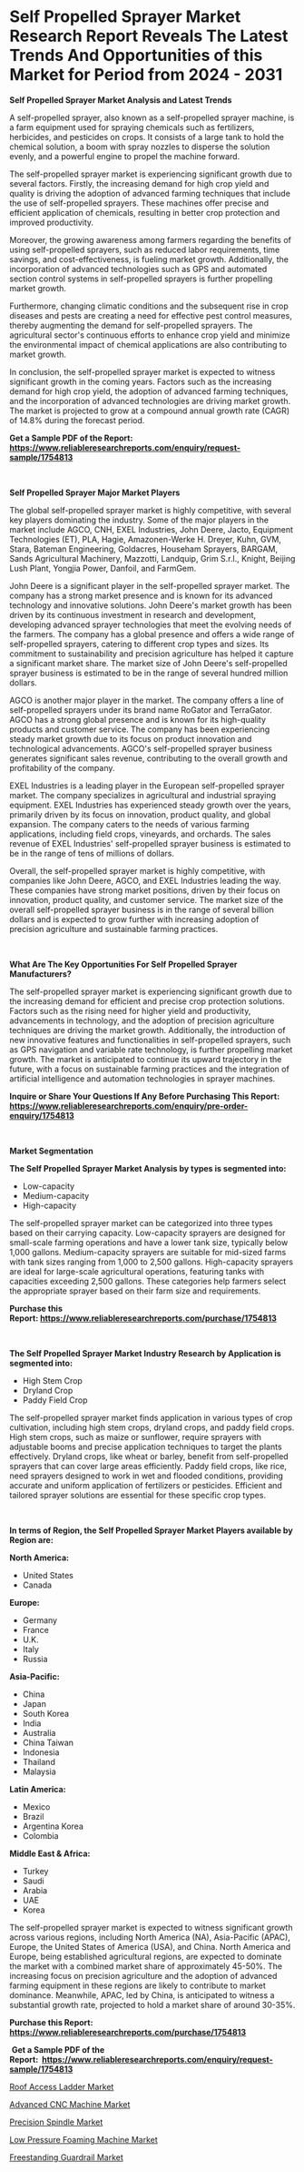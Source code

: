 <p><h1>Self Propelled Sprayer Market Research Report Reveals The Latest Trends And Opportunities of this Market for Period from 2024 - 2031</h1></p><p><strong>Self Propelled Sprayer Market Analysis and Latest Trends</strong></p>
<p><p>A self-propelled sprayer, also known as a self-propelled sprayer machine, is a farm equipment used for spraying chemicals such as fertilizers, herbicides, and pesticides on crops. It consists of a large tank to hold the chemical solution, a boom with spray nozzles to disperse the solution evenly, and a powerful engine to propel the machine forward.</p><p>The self-propelled sprayer market is experiencing significant growth due to several factors. Firstly, the increasing demand for high crop yield and quality is driving the adoption of advanced farming techniques that include the use of self-propelled sprayers. These machines offer precise and efficient application of chemicals, resulting in better crop protection and improved productivity.</p><p>Moreover, the growing awareness among farmers regarding the benefits of using self-propelled sprayers, such as reduced labor requirements, time savings, and cost-effectiveness, is fueling market growth. Additionally, the incorporation of advanced technologies such as GPS and automated section control systems in self-propelled sprayers is further propelling market growth.</p><p>Furthermore, changing climatic conditions and the subsequent rise in crop diseases and pests are creating a need for effective pest control measures, thereby augmenting the demand for self-propelled sprayers. The agricultural sector's continuous efforts to enhance crop yield and minimize the environmental impact of chemical applications are also contributing to market growth.</p><p>In conclusion, the self-propelled sprayer market is expected to witness significant growth in the coming years. Factors such as the increasing demand for high crop yield, the adoption of advanced farming techniques, and the incorporation of advanced technologies are driving market growth. The market is projected to grow at a compound annual growth rate (CAGR) of 14.8% during the forecast period.</p></p>
<p><strong>Get a Sample PDF of the Report:&nbsp; <a href="https://www.reliableresearchreports.com/enquiry/request-sample/1754813">https://www.reliableresearchreports.com/enquiry/request-sample/1754813</a></strong></p>
<p>&nbsp;</p>
<p><strong>Self Propelled Sprayer Major Market Players</strong></p>
<p><p>The global self-propelled sprayer market is highly competitive, with several key players dominating the industry. Some of the major players in the market include AGCO, CNH, EXEL Industries, John Deere, Jacto, Equipment Technologies (ET), PLA, Hagie, Amazonen-Werke H. Dreyer, Kuhn, GVM, Stara, Bateman Engineering, Goldacres, Househam Sprayers, BARGAM, Sands Agricultural Machinery, Mazzotti, Landquip, Grim S.r.l., Knight, Beijing Lush Plant, Yongjia Power, Danfoil, and FarmGem.</p><p>John Deere is a significant player in the self-propelled sprayer market. The company has a strong market presence and is known for its advanced technology and innovative solutions. John Deere's market growth has been driven by its continuous investment in research and development, developing advanced sprayer technologies that meet the evolving needs of the farmers. The company has a global presence and offers a wide range of self-propelled sprayers, catering to different crop types and sizes. Its commitment to sustainability and precision agriculture has helped it capture a significant market share. The market size of John Deere's self-propelled sprayer business is estimated to be in the range of several hundred million dollars.</p><p>AGCO is another major player in the market. The company offers a line of self-propelled sprayers under its brand name RoGator and TerraGator. AGCO has a strong global presence and is known for its high-quality products and customer service. The company has been experiencing steady market growth due to its focus on product innovation and technological advancements. AGCO's self-propelled sprayer business generates significant sales revenue, contributing to the overall growth and profitability of the company.</p><p>EXEL Industries is a leading player in the European self-propelled sprayer market. The company specializes in agricultural and industrial spraying equipment. EXEL Industries has experienced steady growth over the years, primarily driven by its focus on innovation, product quality, and global expansion. The company caters to the needs of various farming applications, including field crops, vineyards, and orchards. The sales revenue of EXEL Industries' self-propelled sprayer business is estimated to be in the range of tens of millions of dollars.</p><p>Overall, the self-propelled sprayer market is highly competitive, with companies like John Deere, AGCO, and EXEL Industries leading the way. These companies have strong market positions, driven by their focus on innovation, product quality, and customer service. The market size of the overall self-propelled sprayer business is in the range of several billion dollars and is expected to grow further with increasing adoption of precision agriculture and sustainable farming practices.</p></p>
<p>&nbsp;</p>
<p><strong>What Are The Key Opportunities For Self Propelled Sprayer Manufacturers?</strong></p>
<p><p>The self-propelled sprayer market is experiencing significant growth due to the increasing demand for efficient and precise crop protection solutions. Factors such as the rising need for higher yield and productivity, advancements in technology, and the adoption of precision agriculture techniques are driving the market growth. Additionally, the introduction of new innovative features and functionalities in self-propelled sprayers, such as GPS navigation and variable rate technology, is further propelling market growth. The market is anticipated to continue its upward trajectory in the future, with a focus on sustainable farming practices and the integration of artificial intelligence and automation technologies in sprayer machines.</p></p>
<p><strong>Inquire or Share Your Questions If Any Before Purchasing This Report: <a href="https://www.reliableresearchreports.com/enquiry/pre-order-enquiry/1754813">https://www.reliableresearchreports.com/enquiry/pre-order-enquiry/1754813</a></strong></p>
<p>&nbsp;</p>
<p><strong>Market Segmentation</strong></p>
<p><strong>The Self Propelled Sprayer Market Analysis by types is segmented into:</strong></p>
<p><ul><li>Low-capacity</li><li>Medium-capacity</li><li>High-capacity</li></ul></p>
<p><p>The self-propelled sprayer market can be categorized into three types based on their carrying capacity. Low-capacity sprayers are designed for small-scale farming operations and have a lower tank size, typically below 1,000 gallons. Medium-capacity sprayers are suitable for mid-sized farms with tank sizes ranging from 1,000 to 2,500 gallons. High-capacity sprayers are ideal for large-scale agricultural operations, featuring tanks with capacities exceeding 2,500 gallons. These categories help farmers select the appropriate sprayer based on their farm size and requirements.</p></p>
<p><strong>Purchase this Report:&nbsp;<a href="https://www.reliableresearchreports.com/purchase/1754813">https://www.reliableresearchreports.com/purchase/1754813</a></strong></p>
<p>&nbsp;</p>
<p><strong>The Self Propelled Sprayer Market Industry Research by Application is segmented into:</strong></p>
<p><ul><li>High Stem Crop</li><li>Dryland Crop</li><li>Paddy Field Crop</li></ul></p>
<p><p>The self-propelled sprayer market finds application in various types of crop cultivation, including high stem crops, dryland crops, and paddy field crops. High stem crops, such as maize or sunflower, require sprayers with adjustable booms and precise application techniques to target the plants effectively. Dryland crops, like wheat or barley, benefit from self-propelled sprayers that can cover large areas efficiently. Paddy field crops, like rice, need sprayers designed to work in wet and flooded conditions, providing accurate and uniform application of fertilizers or pesticides. Efficient and tailored sprayer solutions are essential for these specific crop types.</p></p>
<p>&nbsp;</p>
<p><strong>In terms of Region, the Self Propelled Sprayer Market Players available by Region are:</strong></p>
<p>
    <p> <strong> North America: </strong>
        <ul>
            <li>United States</li>
            <li>Canada</li>
        </ul>
        </p> 
    <p> <strong> Europe: </strong>
        <ul>
            <li>Germany</li>
            <li>France</li>
            <li>U.K.</li>
            <li>Italy</li>
            <li>Russia</li>
        </ul>
        </p> 
    <p> <strong> Asia-Pacific: </strong>
        <ul>
            <li>China</li>
            <li>Japan</li>
            <li>South Korea</li>
            <li>India</li>
            <li>Australia</li>
            <li>China Taiwan</li>
            <li>Indonesia</li>
            <li>Thailand</li>
            <li>Malaysia</li>
        </ul>
        </p> 
    <p> <strong> Latin America: </strong>
        <ul>
            <li>Mexico</li>
            <li>Brazil</li>
            <li>Argentina Korea</li>
            <li>Colombia</li>
        </ul>
        </p> 
    <p> <strong> Middle East & Africa: </strong>
        <ul>
            <li>Turkey</li>
            <li>Saudi</li>
            <li>Arabia</li>
            <li>UAE</li>
            <li>Korea</li>
        </ul>
    </p>
    </p>
<p><p>The self-propelled sprayer market is expected to witness significant growth across various regions, including North America (NA), Asia-Pacific (APAC), Europe, the United States of America (USA), and China. North America and Europe, being established agricultural regions, are expected to dominate the market with a combined market share of approximately 45-50%. The increasing focus on precision agriculture and the adoption of advanced farming equipment in these regions are likely to contribute to market dominance. Meanwhile, APAC, led by China, is anticipated to witness a substantial growth rate, projected to hold a market share of around 30-35%.</p></p>
<p><strong>Purchase this Report: <a href="https://www.reliableresearchreports.com/purchase/1754813">https://www.reliableresearchreports.com/purchase/1754813</a></strong></p>
<p>&nbsp;<strong>Get a Sample PDF of the Report:&nbsp;&nbsp;<a href="https://www.reliableresearchreports.com/enquiry/request-sample/1754813">https://www.reliableresearchreports.com/enquiry/request-sample/1754813</a></strong></p>
<p><strong></strong></p>
<p><p><a href="https://github.com/nicoletavirag/Market-Research-Report-List-1/blob/main/roof-access-ladder-market.md">Roof Access Ladder Market</a></p><p><a href="https://github.com/guneycigdem35/Market-Research-Report-List-1/blob/main/advanced-cnc-machine-market.md">Advanced CNC Machine Market</a></p><p><a href="https://github.com/mharielmesa/Market-Research-Report-List-1/blob/main/precision-spindle-market.md">Precision Spindle Market</a></p><p><a href="https://github.com/changoleonlaverguenzanoexiste/Market-Research-Report-List-1/blob/main/low-pressure-foaming-machine-market.md">Low Pressure Foaming Machine Market</a></p><p><a href="https://github.com/wwwkeltoum/Market-Research-Report-List-1/blob/main/freestanding-guardrail-market.md">Freestanding Guardrail Market</a></p></p>